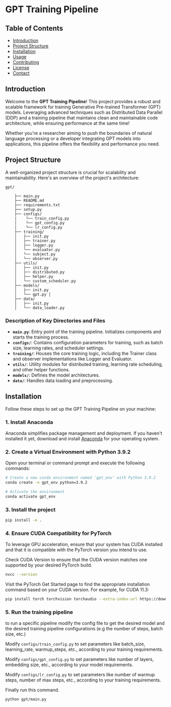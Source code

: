 # GPT Training Pipeline



## Table of Contents
- [Introduction](#introduction)
- [Project Structure](#project-structure)
- [Installation](#installation)
- [Usage](#usage)
- [Contributing](#contributing)
- [License](#license)
- [Contact](#contact)

## Introduction

Welcome to the **GPT Training Pipeline**! This project provides a robust and scalable framework for training Generative Pre-trained Transformer (GPT) models. Leveraging advanced techniques such as Distributed Data Parallel (DDP) and a training pipeline that maintains clean and maintainable code architecture, while ensuring performance at the same time!

Whether you're a researcher aiming to push the boundaries of natural language processing or a developer integrating GPT models into applications, this pipeline offers the flexibility and performance you need.

## Project Structure

A well-organized project structure is crucial for scalability and maintainability. Here's an overview of the project's architecture:

    gpt/ 

        ├── main.py 
        ├── README.md 
        ├── requirements.txt 
        ├── setup.py 
        ├── configs/  
        |    └── train_config.py 
        |    └── gpt_config.py 
        |    └── lr_config.py 
        ├── training/ 
        │   ├── init.py 
        │   ├── trainer.py 
        │   ├── logger.py 
        │   └── evaluator.py 
        │   └── subject.py 
        │   └── observer.py 
        ├── utils/ 
        │   ├── init.py 
        │   ├── distributed.py 
        │   ├── helper.py 
        │   └── custom_scheduler.py 
        ├── models/ 
        │   ├── init.py 
        │   └── gpt.py │ 
        ├── data/ 
        │   ├── init.py 
        │   └── data_loader.py 
### Description of Key Directories and Files

- **`main.py`**: Entry point of the training pipeline. Initializes components and starts the training process.
- **`configs/`**: Contains configuration parameters for training, such as batch size, learning rates, and scheduler settings.
- **`training/`**: Houses the core training logic, including the Trainer class and observer implementations like Logger and Evaluator.
- **`utils/`**: Utility modules for distributed training, learning rate scheduling, and other helper functions.
- **`models/`**: Defines the  model architectures.
- **`data/`**: Handles data loading and preprocessing.

## Installation

Follow these steps to set up the GPT Training Pipeline on your machine:

### 1. Install Anaconda

Anaconda simplifies package management and deployment. If you haven't installed it yet, download and install [Anaconda](https://www.anaconda.com/products/distribution) for your operating system.

### 2. Create a Virtual Environment with Python 3.9.2

Open your terminal or command prompt and execute the following commands:

```bash
# Create a new conda environment named 'gpt_env' with Python 3.9.2
conda create -n gpt_env python=3.9.2

# Activate the environment
conda activate gpt_env
```
### 3. Install the project
```bash
pip install -e .
```

### 4. Ensure CUDA Compatibility for PyTorch
To leverage GPU acceleration, ensure that your system has CUDA installed and that it is compatible with the PyTorch version you intend to use.

Check CUDA Version to ensure that the CUDA version matches one supported by your desired PyTorch build.


```bash
nvcc --version
```
Visit the PyTorch Get Started page to find the appropriate installation command based on your CUDA version. For example, for CUDA 11.3:

```bash
pip install torch torchvision torchaudio --extra-index-url https://download.pytorch
```
### 5. Run the training pipeline
to run a specific pipeline modify the config file to get the desired model and the desired training pipeline configurations (e.g the number of steps, batch size, etc.)

Modify `configs/train_config.py` to set parameters like batch_size, learning_rate, warmup_steps, etc., according to your training requirements.


Modify `configs/gpt_config.py` to set parameters like number of layers, embedding size, etc., according to your model requirements.

Modify `configs/lr_config.py` to set parameters like number of warmup steps, number of max steps, etc., according to your training requirements.

Finally run this command.


```bash
python gpt/main.py
```